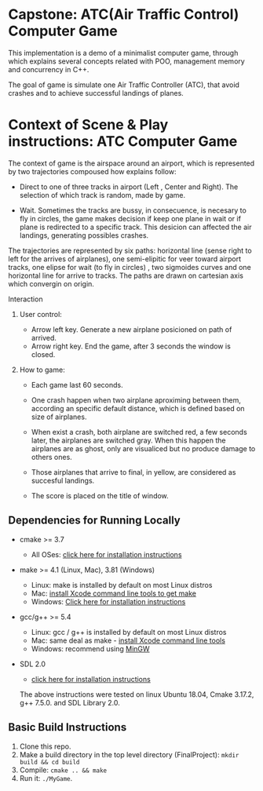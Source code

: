 # Capstone: ATC(Air Traffic Control) Computer Game

This implementation is a demo of a minimalist computer game, through which explains several concepts related with POO, management memory and concurrency in C++.

The goal of game is simulate one Air Traffic Controller (ATC), that avoid crashes and to achieve successful landings of planes.


# Context of Scene & Play instructions: ATC Computer Game

The context of game is the airspace around an airport, which is represented by two trajectories compoused how explains follow:

* Direct to one of three tracks in airport (Left , Center and Right). The selection of which track is random, made by game.

* Wait. Sometimes the tracks are bussy, in consecuence, is necesary to fly in circles, the game makes decision if keep one plane in wait or if plane is redirected to a specific track. This desicion can affected the air landings, generating possibles crashes.

The trajectories are represented by six paths:  horizontal line (sense right to left for the arrives of airplanes), one semi-elipitic for veer toward airport tracks, one elipse for wait (to fly in circles) , two sigmoides curves and one horizontal line for arrive to tracks.  The paths are drawn on cartesian axis which convergin on origin. 


Interaction

1. User control: 
   * Arrow left key. Generate a new airplane posicioned on path of arrived.
   * Arrow right key.  End the game, after 3 seconds the window is closed.
   
2. How to game: 
   * Each game last 60 seconds.
   
   *  One crash happen when two airplane aproximing between them, according an specific default distance, which is defined based on size of airplanes.
   
   * When exist a crash, both airplane are switched red, a few seconds later, the airplanes are switched gray. When this happen the airplanes  are as ghost, only are visualiced but no produce damage to others ones.

   * Those airplanes that arrive to final, in yellow, are considered as succesful landings.

   * The score is placed on the title of window.


## Dependencies for Running Locally
* cmake >= 3.7
  * All OSes: [click here for installation instructions](https://cmake.org/install/)
* make >= 4.1 (Linux, Mac), 3.81 (Windows)
  * Linux: make is installed by default on most Linux distros
  * Mac: [install Xcode command line tools to get make](https://developer.apple.com/xcode/features/)
  * Windows: [Click here for installation instructions](http://gnuwin32.sourceforge.net/packages/make.htm)
* gcc/g++ >= 5.4
  * Linux: gcc / g++ is installed by default on most Linux distros
  * Mac: same deal as make - [install Xcode command line tools](https://developer.apple.com/xcode/features/)
  * Windows: recommend using [MinGW](http://www.mingw.org/)

* SDL 2.0 
  * [click here for installation instructions](https://wiki.libsdl.org/Installation)
  
  The above instructions were tested on linux Ubuntu 18.04, Cmake 3.17.2, g++ 7.5.0. and SDL Library 2.0.
  

## Basic Build Instructions

1. Clone this repo.
2. Make a build directory in the top level directory (FinalProject): `mkdir build && cd build`
3. Compile: `cmake .. && make`
4. Run it: `./MyGame`.
